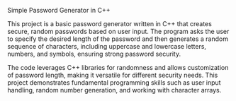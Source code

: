 Simple Password Generator in C++

This project is a basic password generator written in C++ that creates secure, random passwords based on user input. The program asks the user to specify the desired length of the password and then generates a random sequence of characters, including uppercase and lowercase letters, numbers, and symbols, ensuring strong password security.

The code leverages C++ libraries for randomness and allows customization of password length, making it versatile for different security needs. This project demonstrates fundamental programming skills such as user input handling, random number generation, and working with character arrays.
